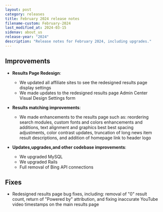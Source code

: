 ```yaml
---
layout: post
category: releases
title: February 2024 release notes
filename-custom: February-2024
last_modified_at: 2024-03-15
sidenav: about_us
release-year: "2024"
description: "Release notes for February 2024, including upgrades."
---
```

## Improvements

* **Results Page Redesign**: 
    * We updated all affiliate sites to see the redesigned results page display settings
    * We made updates to the redesigned results page Admin Center Visual Design Settings form
    
* **Results matching improvements**:
    * We made enhancements to the results page such as: reordering search modules, custom fonts and colors enhancements and additions, text alignment and graphics best best spacing adjustments, color contrast updates, truncation of long news item result descriptions, and addition of homepage link to header logo
      
* **Updates,upgrades,and other codebase improvements**: 
  * We upgraded MySQL 
  * We upgraded Rails 
  * Full removal of Bing API connections

## Fixes

* Redesigned results page bug fixes, including: removal of "0" result count, return of "Powered by" attribution, and fixing inaccurate YouTube video timestamps on the main results page
  
